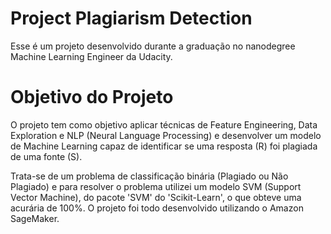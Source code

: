 # Project Plagiarism Detection

Esse é um projeto desenvolvido durante a graduação no nanodegree Machine Learning Engineer da Udacity.

# Objetivo do Projeto

O projeto tem como objetivo aplicar técnicas de Feature Engineering, Data Exploration e NLP (Neural Language Processing) e desenvolver um modelo de Machine Learning capaz de identificar se uma resposta (R) foi plagiada de uma fonte (S).

Trata-se de um problema de classificação binária (Plagiado ou Não Plagiado) e para resolver o problema utilizei um modelo SVM (Support Vector Machine), do pacote 'SVM' do 'Scikit-Learn', o que obteve uma acurária de 100%. O projeto foi todo desenvolvido utilizando o Amazon SageMaker.
